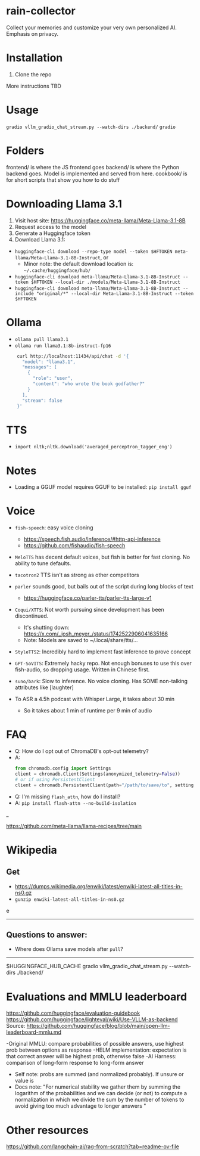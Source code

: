 # rain-collector

Collect your memories and customize your very own personalized AI. Emphasis on privacy.

# Installation

1. Clone the repo

More instructions TBD

# Usage

`gradio vllm_gradio_chat_stream.py --watch-dirs ./backend/`
`gradio `

# Folders

frontend/ is where the JS frontend goes
backend/ is where the Python backend goes. Model is implemented and served from here.
cookbook/ is for short scripts that show you how to do stuff

# Downloading Llama 3.1
1. Visit host site: https://huggingface.co/meta-llama/Meta-Llama-3.1-8B
2. Request access to the model
3. Generate a Huggingface token
4. Download Llama 3.1:
  - `huggingface-cli download --repo-type model --token $HFTOKEN meta-llama/Meta-Llama-3.1-8B-Instruct`, or
    - Minor note: the default download location is: `~/.cache/huggingface/hub/`
  - `huggingface-cli download meta-llama/Meta-Llama-3.1-8B-Instruct --token $HFTOKEN --local-dir ./models/Meta-Llama-3.1-8B-Instruct`
- `huggingface-cli download meta-llama/Meta-Llama-3.1-8B-Instruct --include "original/*" --local-dir Meta-Llama-3.1-8B-Instruct --token $HFTOKEN`

# Ollama
- `ollama pull llama3.1`
- `ollama run llama3.1:8b-instruct-fp16`
```sh
    curl http://localhost:11434/api/chat -d '{
      "model": "llama3.1",
      "messages": [
        {
          "role": "user",
          "content": "who wrote the book godfather?"
        }
      ],
      "stream": false
    }'

```


# TTS
- `import nltk;nltk.download('averaged_perceptron_tagger_eng')`


# Notes

- Loading a GGUF model requires GGUF to be installed: `pip install gguf`


# Voice
- `fish-speech`: easy voice cloning
  - https://speech.fish.audio/inference/#http-api-inference
  - https://github.com/fishaudio/fish-speech
- `MeloTTS` has decent default voices, but fish is better for fast cloning. No ability to tune defaults.
- `tacotron2` TTS isn't as strong as other competitors
- `parler` sounds good, but bails out of the script during long blocks of text
  - https://huggingface.co/parler-tts/parler-tts-large-v1
- `Coqui/XTTS`: Not worth pursuing since development has been discontinued. 
  - It's shutting down: https://x.com/_josh_meyer_/status/1742522906041635166
  - Note: Models are saved to ~/.local/share/tts/...
- `StyleTTS2`: Incredibly hard to implement fast inference to prove concept
- `GPT-SoVITS`: Extremely hacky repo. Not enough bonuses to use this over fish-audio, so dropping usage. Written in Chinese first.
- `suno/bark`: Slow to inference. No voice cloning. Has SOME non-talking attributes like [laughter]



- To ASR a 4.5h podcast with Whisper Large, it takes about 30 min
  - So it takes about 1 min of runtime per 9 min of audio


# FAQ

- Q: How do I opt out of ChromaDB's opt-out telemetry?
- A: 
    ```python
    from chromadb.config import Settings
    client = chromadb.Client(Settings(anonymized_telemetry=False))
    # or if using PersistentClient
    client = chromadb.PersistentClient(path="/path/to/save/to", settings=Settings(anonymized_telemetry=False))

- Q: I'm missing `flash_attn`, how do I install?
- A: `pip install flash-attn --no-build-isolation`

_


https://github.com/meta-llama/llama-recipes/tree/main


# Wikipedia

## Get 
- https://dumps.wikimedia.org/enwiki/latest/enwiki-latest-all-titles-in-ns0.gz
- `gunzip enwiki-latest-all-titles-in-ns0.gz`

e

 ---

## Questions to answer:
- Where does Ollama save models after `pull`?

---

$HUGGINGFACE_HUB_CACHE
gradio vllm_gradio_chat_stream.py --watch-dirs ./backend/


# Evaluations and MMLU leaderboard
https://github.com/huggingface/evaluation-guidebook
https://github.com/huggingface/lighteval/wiki/Use-VLLM-as-backend
Source: https://github.com/huggingface/blog/blob/main/open-llm-leaderboard-mmlu.md

-Original MMLU: compare probabilities of possible answers, use highest prob between options as response
-HELM implementation: expectation is that correct answer will be highest prob, otherwise false
-AI Harness: comparison of long-form response to long-form answer
  - Self note: probs are summed (and normalized probably). If unsure or value is 
  - Docs note: "For numerical stability we gather them by summing the logarithm of the probabilities and we can decide (or not) to compute a normalization in which we divide the sum by the number of tokens to avoid giving too much advantage to longer answers "

# Other resources
https://github.com/langchain-ai/rag-from-scratch?tab=readme-ov-file
